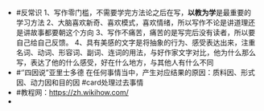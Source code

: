 - #反常识
  1、写作零门槛，不需要学完方法论之后在写，**以教为学**是最重要的学习方法
  2、大脑喜欢新奇、喜欢模式，喜欢情绪，所以写作不论是讲道理还是讲故事都要朝这个方向
  3、写作不痛苦，痛苦的是写完后没有读者，所以要自己给自己反馈。
  4、具有美感的文字是将抽象的行为、感受表达出来，注重名词、动词、形容词、副词、连词的用法，与好作家文字对比，他为什么那么写，表达了他的什么感受，好在什么地方，与其他人有什么不同
- #‘’四因说”亚里士多德
  在任何事情当中，产生对应结果的原因：质料因、形式因、动力因和目的因 #card处理过去事情
- #教程网：https://zh.wikihow.com/
-